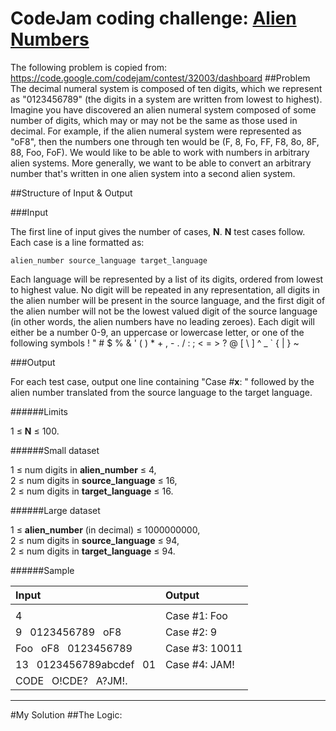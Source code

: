 # CodeJam coding challenge: [Alien Numbers](https://code.google.com/codejam/contest/32003/dashboard)
The following problem is copied from: https://code.google.com/codejam/contest/32003/dashboard
##Problem 
The decimal numeral system is composed of ten digits, which we represent as "0123456789" (the digits in a system are written from lowest to highest). Imagine you have discovered an alien numeral system composed of some number of digits, which may or may not be the same as those used in decimal. For example, if the alien numeral system were represented as "oF8", then the numbers one through ten would be (F, 8, Fo, FF, F8, 8o, 8F, 88, Foo, FoF). We would like to be able to work with numbers in arbitrary alien systems. More generally, we want to be able to convert an arbitrary number that's written in one alien system into a second alien system.

##Structure of Input & Output

###Input

The first line of input gives the number of cases, **N**. **N** test cases follow. Each case is a line formatted as:

```
alien_number source_language target_language
```

Each language will be represented by a list of its digits, ordered from lowest to highest value. No digit will be repeated in any representation, all digits in the alien number will be present in the source language, and the first digit of the alien number will not be the lowest valued digit of the source language (in other words, the alien numbers have no leading zeroes). Each digit will either be a number 0-9, an uppercase or lowercase letter, or one of the following symbols ! " # $ % & ' ( ) * + , - . / : ; < = > ? @ [ \ ] ^ _ ` { | } ~

###Output

For each test case, output one line containing "Case #**x**: " followed by the alien number translated from the source language to the target language.

######Limits

1 ≤ **N** ≤ 100.</br>

######Small dataset

1 ≤ num digits in **alien_number** ≤ 4,</br>
2 ≤ num digits in **source_language** ≤ 16,</br>
2 ≤ num digits in **target_language** ≤ 16.</br>

######Large dataset

1 ≤ **alien_number** (in decimal) ≤ 1000000000,</br>
2 ≤ num digits in **source_language** ≤ 94,</br>
2 ≤ num digits in **target_language** ≤ 94.</br>

######Sample

|Input |	Output|
|:-----|:-------|
|||
|4 | Case #1: Foo |
|9 &nbsp; 0123456789 &nbsp; oF8 | Case #2: 9 |
|Foo &nbsp; oF8	&nbsp; 0123456789 | Case #3: 10011 |
|13	&nbsp; 0123456789abcdef	&nbsp; 01 | Case #4: JAM! |
|CODE	&nbsp; O!CDE?	&nbsp; A?JM!. ||



______________________________________________________________________________________________________________________________________
#My Solution
##The Logic:
